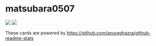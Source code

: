 # matsubara0507

![](https://github-readme-stats.vercel.app/api?username=matsubara0507&show_icons=true&count_private=true)
![](https://github-readme-stats.vercel.app/api/top-langs/?username=matsubara0507&layout=compact)

These cards are powered by https://github.com/anuraghazra/github-readme-stats

